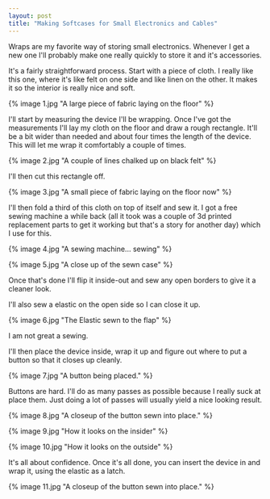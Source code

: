 ```yaml
---
layout: post
title: "Making Softcases for Small Electronics and Cables"
---
```


Wraps are my favorite way of storing small electronics. Whenever I get a new one
I'll probably make one really quickly to store it and it's accessories.

It's a fairly straightforward process. Start with a piece of cloth. I really
like this one, where it's like felt on one side and like linen on the other. It
makes it so the interior is really nice and soft.

{% image 1.jpg "A large piece of fabric laying on the floor" %}

I'll start by measuring the device I'll be wrapping. Once I've got the
measurements I'll lay my cloth on the floor and draw a rough rectangle. It'll be
a bit wider than needed and about four times the length of the device. This will
let me wrap it comfortably a couple of times.

{% image 2.jpg "A couple of lines chalked up on black felt" %}

I'll then cut this rectangle off.

{% image 3.jpg "A small piece of fabric laying on the floor now" %}

I'll then fold a third of this cloth on top of itself and sew it. I got a free
sewing machine a while back (all it took was a couple of 3d printed replacement
parts to get it working but that's a story for another day) which I use for
this.

{% image 4.jpg "A sewing machine... sewing" %}

{% image 5.jpg "A close up of the sewn case" %}

Once that's done I'll flip it inside-out and sew any open borders to give it a
cleaner look.

I'll also sew a elastic on the open side so I can close it up.

{% image 6.jpg "The Elastic sewn to the flap" %}

I am not great a sewing.

I'll then place the device inside, wrap it up and figure out where to put a
button so that it closes up cleanly.

{% image 7.jpg "A button being placed." %}

Buttons are hard. I'll do as many passes as possible because I really suck at
place them. Just doing a lot of passes will usually yield a nice looking result.

{% image 8.jpg "A closeup of the button sewn into place." %}

{% image 9.jpg "How it looks on the insider" %}

{% image 10.jpg "How it looks on the outside" %}

It's all about confidence. Once it's all done, you can insert the device in and
wrap it, using the elastic as a latch.

{% image 11.jpg "A closeup of the button sewn into place." %}
